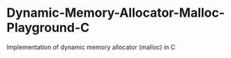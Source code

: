 # Dynamic-Memory-Allocator-Malloc-Playground-C
Implementation of dynamic memory allocator (malloc) in C
